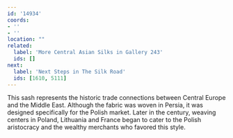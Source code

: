 ```yaml
---
id: '14934'
coords:
- ''
- ''
location: ""
related:
  label: 'More Central Asian Silks in Gallery 243'
  ids: []
next:
  label: 'Next Steps in The Silk Road'
  ids: [1610, 5111]
---
```


This sash represents the historic trade connections between Central Europe and the Middle East. Although the fabric was woven in Persia, it was designed specifically for the Polish market. Later in the century, weaving centers in Poland, Lithuania and France began to cater to the Polish aristocracy and the wealthy merchants who favored this style.
